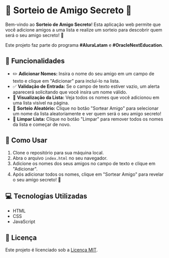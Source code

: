# 🎉 Sorteio de Amigo Secreto 🎉  

Bem-vindo ao **Sorteio de Amigo Secreto**! Esta aplicação web permite que você adicione amigos a uma lista e realize um sorteio para descobrir quem será o seu amigo secreto! 🥳  

Este projeto faz parte do programa **#AluraLatam** e **#OracleNextEducation**.  

## 🌟 Funcionalidades  

- ✏️ **Adicionar Nomes:** Insira o nome do seu amigo em um campo de texto e clique em "Adicionar" para incluí-lo na lista.  
- ✅ **Validação de Entrada:** Se o campo de texto estiver vazio, um alerta aparecerá solicitando que você insira um nome válido.  
- 📜 **Visualização da Lista:** Veja todos os nomes que você adicionou em uma lista visível na página.  
- 🎲 **Sorteio Aleatório:** Clique no botão "Sortear Amigo" para selecionar um nome da lista aleatoriamente e ver quem será o seu amigo secreto!
- 🧹 **Limpar Lista:** Clique no botão "Limpar" para remover todos os nomes da lista e começar de novo.  
  

## 🚀 Como Usar  

1. Clone o repositório para sua máquina local.  
2. Abra o arquivo `index.html` no seu navegador.  
3. Adicione os nomes dos seus amigos no campo de texto e clique em "Adicionar".  
4. Após adicionar todos os nomes, clique em "Sortear Amigo" para revelar o seu amigo secreto! 🎁  

## 💻 Tecnologias Utilizadas  

- HTML  
- CSS  
- JavaScript  

## 📄 Licença  

Este projeto é licenciado sob a [Licença MIT](https://opensource.org/licenses/MIT).  
